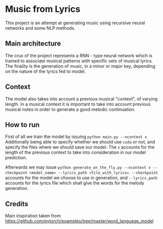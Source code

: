 # Music from Lyrics

This project is an attempt at generating music using recursive neural
networks and some NLP methods.

## Main architecture

The crux of the project represents a RNN - type neural network which is trained to associate musical patterns with specific sets of musical lyrics. The finality is the generation of music, in a minor or major key, depending on the nature of the lyrics fed to model.

## Context
The model also takes into account a previous musical "context", of varying length. In a musical context it is important to take into account previous musical notes in order to generate a good melodic continuation. 

## How to run
First of all we train the model by issuing
`python main.py --ncontext x ` 
Additionally being able to specify whether we should use `cuda` or not, and specify the files where we should save our model. The `x` accounts for the length of the previous context to take into consideration in our model prediction.

Afterwards we may issue `python generate_on_the_fly.py --ncontext x --checkpoint <model_name> --lyrics_path <file_with_lyrics>`. `--checkpoint` accounts for the model we choose to use in generation, and `--lyrics_path` accounts for the lyrics file which shall give the words for the melody generation. 


## Credits
Main inspiration taken from https://github.com/pytorch/examples/tree/master/word_language_model
